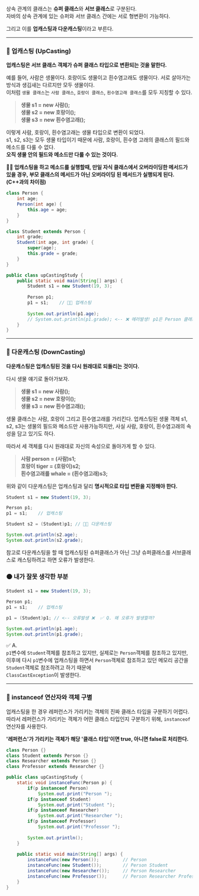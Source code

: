 상속 관계의 클래스는 **슈퍼 클래스**와 **서브 클래스**로 구분된다.<br>
자바의 상속 관계에 있는 슈퍼와 서브 클래스 간에는 서로 형변환이 가능하다.

그리고 이를 **업캐스팅과 다운캐스팅**이라고 부른다.

---

### 🔵 업캐스팅 (UpCasting)

__업캐스팅은 서브 클래스 객체가 슈퍼 클래스 타입으로 변환되는 것을 말한다.__

예를 들어, 사람은 생물이다. 호랑이도 생물이고 흰수염고래도 생물이다. 서로 살아가는 방식과 생김새는 다르지만 모두 생물이다. <br>
이처럼 `생물 클래스`는 `사람 클래스`, `호랑이 클래스`, `흰수염고래 클래스`를 모두 지칭할 수 있다. <br>

> **생물 s1 = new 사람(); <br>
> 생물 s2 = new 호랑이(); <br>
> 생물 s3 = new 흰수염고래();** <br>

이렇게 사람, 호랑이, 흰수염고래는 생물 타입으로 변환이 되었다. <br>
s1, s2, s3는 모두 생물 타입이기 때문에 사람, 호랑이, 흰수염 고래의 클래스의 필드와 메소드를 다룰 수 없다. <br>
**오직 생물 안의 필드와 메소드만 다룰 수 있는 것이다.**

__🎈🎈 업캐스팅을 하고 메소드를 실행할때, 만일 자식 클래스에서 오버라이딩한 메서드가 있을 경우, 부모 클래스의 메서드가 아닌 오버라이딩 된 메서드가 실행되게 된다. (C++과의 차이점)__

```java
class Person {
	int age;
	Person(int age) {
		this.age = age;
	}
}

class Student extends Person {
	int grade;
	Student(int age, int grade) {
		super(age);
		this.grade = grade;
	}
}

public class upCastingStudy {
	public static void main(String[] args) {
		Student s1 = new Student(19, 3);
		
		Person p1;
		p1 = s1;    // 🎈🎈 업캐스팅
		
		System.out.println(p1.age);
		// System.out.println(p1.grade); <-- ❌ 에러발생! p1은 Person 클래스 객체이므로 Person 클래스 내부만 다룰 수 있음. 물론 Override라는 개념이 존재
	}
}

```
---
### 🔵 다운캐스팅 (DownCasting)

__다운캐스팅은 업캐스팅된 것을 다시 원래대로 되돌리는 것이다.__  

다시 생물 얘기로 돌아가보자. <br>

> **생물 s1 = new 사람(); <br>
> 생물 s2 = new 호랑이(); <br>
> 생물 s3 = new 흰수염고래();** <br>

생물 클래스는 사람, 호랑이 그리고 흰수염고래를 가리킨다. 업캐스팅된 생물 객체 s1, s2, s3는 생물의 필드와 메소드만 사용가능하지만, 사실 사람, 호랑이, 흰수염고래의 속성을 담고 있기도 하다. <br>

따라서 세 객체를 다시 원래대로 자신의 속성으로 돌아가게 할 수 있다. 

> **사람 person = (사람)s1; <br>
> 호랑이 tiger = (호랑이)s2; <br>
> 흰수염고래를 whale = (흰수염고래)s3;** <br>

위와 같이 다운캐스팅은 업캐스팅과 달리 **명시적으로 타입 변환을 지정해야 한다.**

```java
Student s1 = new Student(19, 3);

Person p1;
p1 = s1;    // 업캐스팅

Student s2 = (Student)p1; // 🎈🎈 다운캐스팅

System.out.println(s2.age);
System.out.println(s2.grade);
```

참고로 다운캐스팅을 할 때 업캐스팅된 슈퍼클래스가 아닌 그냥 슈퍼클래스를 서브클래스로 캐스팅하려고 하면 오류가 발생한다.

### 🟠 내가 잘못 생각한 부분
```java
Student s1 = new Student(19, 3);

Person p1;
p1 = s1;    // 업캐스팅

p1 = (Student)p1; // <-- 오류발생 ❌  ✅ Q. 왜 오류가 발생할까?

System.out.println(p1.age);
System.out.println(p1.grade); 
```

✅ A. <br> 
`p1`변수에 `Student`객체를 참조하고 있지만, 실제로는 `Person`객체를 참조하고 있지만, <br>
이후에 다시 `p1`변수에 업캐스팅을 하면서 `Person`객체로 참조하고 있던 메모리 공간을 `Student`객체로 참조하려고 하기 때문에 <br>
`ClassCastException`이 발생한다.

---
### 🔵 instanceof 연산자와 객체 구별

업캐스팅을 한 경우 레퍼런스가 가리키는 객체의 진짜 클래스 타입을 구분하기 어렵다. <br>
따라서 레퍼런스가 가리키는 객체가 어떤 클래스 타입인지 구분하기 위해, `instanceof` 연산자를 사용한다.

**'레퍼런스'가 가리키는 객체가 해당 '클래스 타입'이면 true, 아니면 false로 처리한다.**

```java
class Person {}
class Student extends Person {}
class Researcher extends Person {}
class Professor extends Researcher {}

public class upCastingStudy {
	static void instanceFunc(Person p) {
		if(p instanceof Person)
			System.out.print("Person ");
		if(p instanceof Student) 
			System.out.print("Student ");
		if(p instanceof Researcher) 
			System.out.print("Researcher ");
		if(p instanceof Professor)
			System.out.print("Professor ");
		
		System.out.println();
	}
	
	public static void main(String[] args) {
		instanceFunc(new Person());         // Person
		instanceFunc(new Student());        // Person Student 
		instanceFunc(new Researcher());     // Person Researcher 
		instanceFunc(new Professor());      // Person Researcher Professor 
	}
}
```
